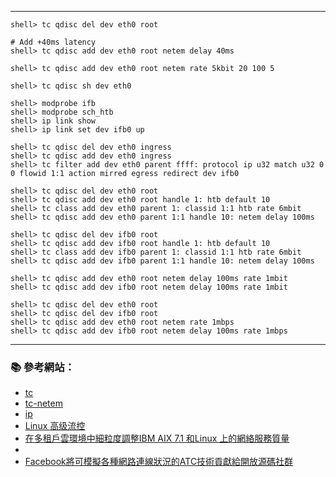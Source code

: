 
---

```console
shell> tc qdisc del dev eth0 root

# Add +40ms latency
shell> tc qdisc add dev eth0 root netem delay 40ms

shell> tc qdisc add dev eth0 root netem rate 5kbit 20 100 5
```

```console
shell> tc qdisc sh dev eth0
```

```console
shell> modprobe ifb
shell> modprobe sch_htb
shell> ip link show 
shell> ip link set dev ifb0 up
```

```console
shell> tc qdisc del dev eth0 ingress
shell> tc qdisc add dev eth0 ingress
shell> tc filter add dev eth0 parent ffff: protocol ip u32 match u32 0 0 flowid 1:1 action mirred egress redirect dev ifb0
```

```console
shell> tc qdisc del dev eth0 root
shell> tc qdisc add dev eth0 root handle 1: htb default 10
shell> tc class add dev eth0 parent 1: classid 1:1 htb rate 6mbit
shell> tc qdisc add dev eth0 parent 1:1 handle 10: netem delay 100ms

```

```console
shell> tc qdisc del dev ifb0 root
shell> tc qdisc add dev ifb0 root handle 1: htb default 10
shell> tc class add dev ifb0 parent 1: classid 1:1 htb rate 6mbit
shell> tc qdisc add dev ifb0 parent 1:1 handle 10: netem delay 100ms
```

```console
shell> tc qdisc add dev eth0 root netem delay 100ms rate 1mbit
shell> tc qdisc add dev ifb0 root netem delay 100ms rate 1mbit

shell> tc qdisc del dev eth0 root
shell> tc qdisc del dev ifb0 root
shell> tc qdisc add dev eth0 root netem rate 1mbps
shell> tc qdisc add dev ifb0 root netem delay 100ms rate 1mbps
```

---

### :books: 參考網站：
- [tc](http://manpages.ubuntu.com/manpages/trusty/man8/tc.8.html)
- [tc-netem](http://manpages.ubuntu.com/manpages/trusty/man8/tc-netem.8.html)
- [ip](http://manpages.ubuntu.com/manpages/trusty/man8/ip.8.html)
- [Linux 高级流控](http://www.ibm.com/developerworks/cn/linux/1412_xiehy_tc/)
- [在多租戶雲環境中細粒度調整IBM AIX 7.1 和Linux 上的網絡服務質量](http://www.ibm.com/developerworks/cn/aix/library/au-fine-grain-network/)
- [](https://docs.oracle.com/cd/E24628_01/doc.121/e56523/gre.htm#g1013049)
- [Facebook將可模擬各種網路連線狀況的ATC技術貢獻給開放源碼社群](http://www.ithome.com.tw/news/94765)
